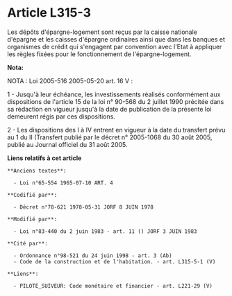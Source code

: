 # Article L315-3

Les dépôts d'épargne-logement sont reçus par la caisse nationale d'épargne et les caisses d'épargne ordinaires ainsi que dans
les banques et organismes de crédit qui s'engagent par convention avec l'Etat à appliquer les règles fixées pour le
fonctionnement de l'épargne-logement.

**Nota:**

NOTA : Loi 2005-516 2005-05-20 art. 16 V :

1 - Jusqu'à leur échéance, les investissements réalisés conformément aux dispositions de l'article 15 de la loi n° 90-568 du
2 juillet 1990 précitée dans sa rédaction en vigueur jusqu'à la date de publication de la présente loi demeurent régis par
ces dispositions.

2 - Les dispositions des I à IV entrent en vigueur à la date du transfert prévu au 1 du II (Transfert publié par le décret n°
2005-1068 du 30 août 2005, publié au Journal officiel du 31 août 2005.

**Liens relatifs à cet article**

	**Anciens textes**:

	  - Loi n°65-554 1965-07-10 ART. 4

	**Codifié par**:

	  - Décret n°78-621 1978-05-31 JORF 8 JUIN 1978

	**Modifié par**:

	  - Loi n°83-440 du 2 juin 1983 - art. 11 () JORF 3 JUIN 1983

	**Cité par**:

	  - Ordonnance n°98-521 du 24 juin 1998 - art. 3 (Ab)
	  - Code de la construction et de l'habitation. - art. L315-5-1 (V)

	**Liens**:

	  - PILOTE_SUIVEUR: Code monétaire et financier - art. L221-29 (V)
